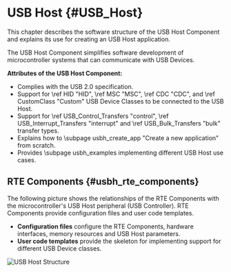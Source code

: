 # USB Host {#USB_Host}

This chapter describes the software structure of the USB Host Component and explains its use for creating an USB Host application.

The USB Host Component simplifies software development of microcontroller systems that can communicate with USB Devices.

**Attributes of the USB Host Component:**

- Complies with the USB 2.0 specification.
- Support for \ref HID "HID", \ref MSC "MSC", \ref CDC "CDC", and \ref CustomClass "Custom" USB Device Classes to be connected to the USB Host.
- Support for \ref USB_Control_Transfers "control", \ref USB_Interrupt_Transfers "interrupt" and \ref USB_Bulk_Transfers "bulk" transfer types.
- Explains how to \subpage usbh_create_app "Create a new application" from scratch.
- Provides \subpage usbh_examples implementing different USB Host use cases.

## RTE Components {#usbh_rte_components}

The following picture shows the relationships of the RTE Components with the microcontroller's USB Host peripheral (USB
Controller). RTE Components provide configuration files and user code templates. 
 - **Configuration files** configure the RTE Components, hardware interfaces, memory resources and USB Host parameters.
 - **User code templates** provide the skeleton for implementing support for different USB Device classes.

![USB Host Structure](usb_host_blocks_config_files.png)
